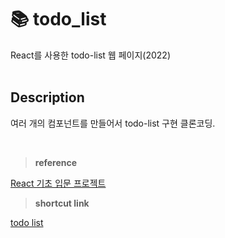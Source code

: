 # 📚 todo_list
React를 사용한 todo-list 웹 페이지(2022)
<br><br>

## Description
여러 개의 컴포넌트를 만들어서 todo-list 구현
클론코딩.

<br>

> **reference**

[React 기초 입문 프로젝트](https://velopert.com/3480)


>**shortcut link**

[todo list](https://kylee31.github.io/todo_list/)
